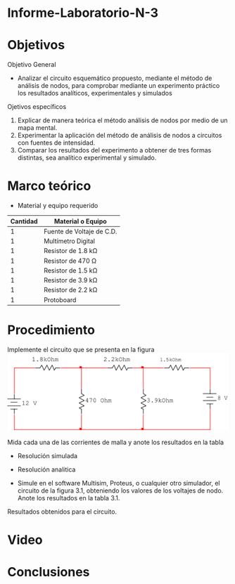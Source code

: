 # Informe-Laboratorio-N-3

# Objetivos

Objetivo General

- Analizar el circuito esquemático propuesto, mediante el método de análisis de nodos, para comprobar mediante un experimento práctico los resultados analíticos, experimentales y simulados

Ojetivos específicos

1. Explicar de manera teórica el método análisis de nodos por medio de un mapa mental.
2. Experimentar la aplicación del método de análisis de nodos a circuitos con fuentes de intensidad.
3. Comparar los resultados del experimento a obtener de tres formas distintas, sea analítico experimental y simulado.

# Marco teórico 

- Material y equipo requerido

|Cantidad| Material o Equipo|
|--------|------------------|
|1| Fuente de Voltaje de C.D.|
|1| Multímetro Digital|
|1| Resistor de 1.8 kΩ|
|1| Resistor de 470 Ω|
|1| Resistor de 1.5 kΩ|
|1| Resistor de 3.9 kΩ|
|1| Resistor de 2.2 kΩ|
|1| Protoboard|

# Procedimiento
Implemente el circuito que se presenta en la figura
![](https://github.com/BENLLAMIN69/Informe-Laboratorio-N-3/blob/main/Ima/Captura%20de%20pantalla%202021-11-29%20181033.png)

Mida cada una de las corrientes de malla y anote los resultados en la tabla

- Resolución simulada

- Resolución analitica 

- Simule en el software Multisim, Proteus, o cualquier otro simulador, el circuito de la figura 3.1, obteniendo los valores de los voltajes de nodo. Anote los resultados en la tabla 3.1.

Resultados obtenidos para el circuito.
# Video

# Conclusiones 

